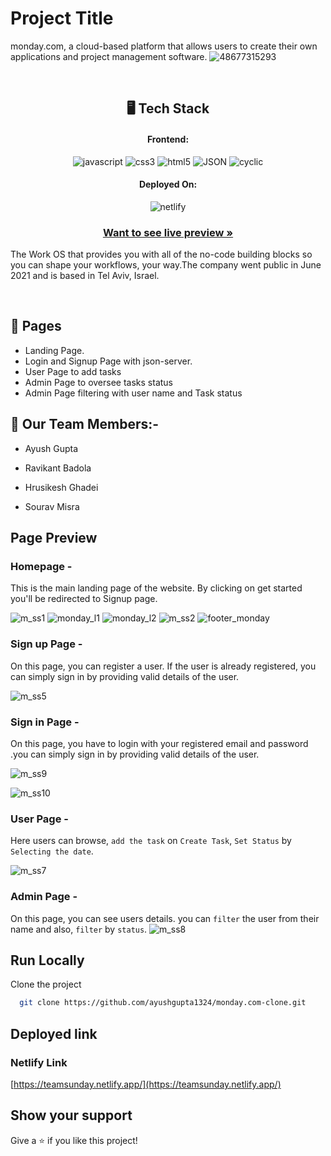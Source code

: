 # Project Title

monday.com, a cloud-based platform that allows users to create their own applications and project management software. 
![48677315293](https://user-images.githubusercontent.com/112663758/221874566-176a375d-9055-4b21-954f-3a62913e87bb.png)


<br/>

<h2 align="center">🖥️ Tech Stack</h2>

<h4 align="center">Frontend:</h4>
<p align="center">
 
  <img src="https://img.shields.io/badge/JavaScript-323330?style=for-the-badge&logo=javascript&logoColor=F7DF1E" alt="javascript" />
  <img src="https://img.shields.io/badge/CSS3-1572B6?style=for-the-badge&logo=css3&logoColor=white" alt="css3" />
  <img src="https://img.shields.io/badge/HTML5-E34F26?style=for-the-badge&logo=html5&logoColor=white" alt="html5" />
  <img src="https://img.shields.io/badge/json-FFFFFF?style=for-the-badge&logo=json&logoColor=black" alt="JSON" />
  <img src="https://img.shields.io/badge/cyclic-1B3ED4?style=for-the-badge&logo=cyclic&logoColor=white" alt="cyclic" />
  
</p>


<h4 align="center">Deployed On:</h4>

<p align="center">
  <img src="https://img.shields.io/badge/netlify-white?style=for-the-badge&logo=netlify&logoColor=43A4BE" alt="netlify" />
</p>

<h3 align="center"><a href="https://teamsunday.netlify.app/"><strong>Want to see live preview »</strong></a></h3>

The Work OS that provides you with all of the no-code building blocks so you can shape your workflows, your way.The company went public in June 2021 and is based in Tel Aviv, Israel.

<br/>

## 🚀 Pages
-   Landing Page.
-   Login and Signup Page with json-server.
-   User Page to add tasks
-   Admin Page to oversee tasks status
-   Admin Page filtering with user name and Task status


## 🚀 Our Team Members:-

-   Ayush Gupta

-   Ravikant Badola 

-   Hrusikesh Ghadei

-   Sourav Misra

## Page Preview

### Homepage -

This is the main landing page of the website. By clicking on get started you'll be redirected to Signup page.

![m_ss1](https://user-images.githubusercontent.com/112663758/221871450-43650dc5-e128-42f6-9450-9bf743a8710b.PNG)
![monday_l1](https://user-images.githubusercontent.com/112663758/221873740-cadc2b04-e751-4378-9f22-6921fb37fe44.PNG)
![monday_l2](https://user-images.githubusercontent.com/112663758/221873748-01190b2e-c551-468d-b96e-66be30284d75.PNG)
![m_ss2](https://user-images.githubusercontent.com/112663758/221871467-11c6f4a0-37c9-44fd-a51b-26cfad1a9621.PNG)
![footer_monday](https://user-images.githubusercontent.com/112663758/221873039-9924b58b-e8ea-49bf-bf94-92fbebed2d2a.PNG)

### Sign up Page -

On this page, you can register a user. If the user is already registered, you can simply sign in by providing valid details of the user. 

![m_ss5](https://user-images.githubusercontent.com/112663758/221871677-9f85f7e4-7f67-419e-a00f-08c6c9d23755.PNG)

###  Sign in Page - 

On this page, you have to login with your registered email and password .you can simply sign in by providing valid details of the user. 

![m_ss9](https://user-images.githubusercontent.com/112663758/221872149-cd81639f-4124-4b0b-94f1-cfe47106555d.PNG)

![m_ss10](https://user-images.githubusercontent.com/112663758/221872208-ee212b24-afa3-4d5d-9dc9-5c367b2a179c.PNG)


### User Page -

Here users can browse, `add the task` on `Create Task`, `Set Status` by `Selecting the date`.
 
![m_ss7](https://user-images.githubusercontent.com/112663758/221872438-ee256bc4-cbe8-4d40-bb80-cfc0eb5dc886.PNG)


### Admin Page -

On this page, you can see users details. you can `filter` the user from their name and also, `filter` by `status`. 
![m_ss8](https://user-images.githubusercontent.com/112663758/221872550-9a1ed2a8-f69d-4dfb-940c-f2d5f77fc0b0.PNG)


## Run Locally

Clone the project

```bash
  git clone https://github.com/ayushgupta1324/monday.com-clone.git
```


## Deployed link

### Netlify Link

[https://teamsunday.netlify.app/](https://teamsunday.netlify.app/)

## Show your support

Give a ⭐️ if you like this project!
